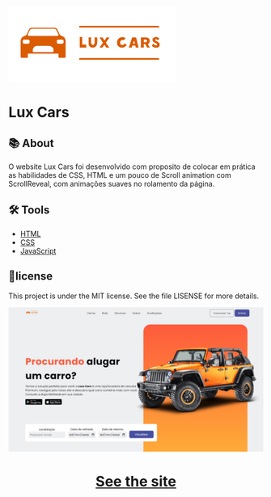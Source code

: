 <img src="./assets/img/logo-luxcars.png">
<h1>Lux Cars</h1>

## 📚 About

O website Lux Cars foi desenvolvido com proposito de colocar em prática as habilidades de CSS, HTML e um pouco de Scroll animation com ScrollReveal, com animações suaves no rolamento da página.

## 🛠 Tools

- [HTML](https://developer.mozilla.org/pt-BR/docs/Web/HTML)
- [CSS](https://developer.mozilla.org/pt-BR/docs/Web/CSS)
- [JavaScript](https://developer.mozilla.org/pt-BR/docs/Web/JAVASCRIPT)

## 🧾license

This project is under the MIT license. See the file LISENSE for more details.

<img src="./assets/img/preview.png">

<h1 align="center">
<a href="https://luxcarsbr.netlify.app/">See the site</a>
</h1>
